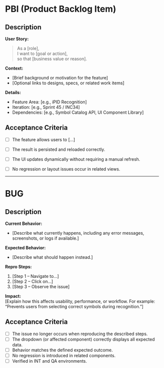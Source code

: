# PBI (Product Backlog Item)

##  Description

**User Story:**
> As a [role],  
> I want to [goal or action],  
> so that [business value or reason].

**Context:**
- [Brief background or motivation for the feature]
- [Optional links to designs, specs, or related work items]

**Details:**
- Feature Area: [e.g., iPID Recognition]
- Iteration: [e.g., Sprint 45 / INC34]
- Dependencies: [e.g., Symbol Catalog API, UI Component Library]
## Acceptance Criteria

- [ ] The feature allows users to [...]
- [ ] The result is persisted and reloaded correctly.
- [ ] The UI updates dynamically without requiring a manual refresh.
- [ ] No regression or layout issues occur in related views.


---

# BUG

## Description

**Current Behavior:**  
- [Describe what currently happens, including any error messages, screenshots, or logs if available.]

**Expected Behavior:**  
- [Describe what should happen instead.]

**Repro Steps:**  
1. [Step 1 – Navigate to...]
2. [Step 2 – Click on...]
3. [Step 3 – Observe the issue]

**Impact:**  
[Explain how this affects usability, performance, or workflow. For example: “Prevents users from selecting correct symbols during recognition.”]
##  Acceptance Criteria

- [ ] The issue no longer occurs when reproducing the described steps.  
- [ ] The dropdown (or affected component) correctly displays all expected data.  
- [ ] Behavior matches the defined expected outcome.  
- [ ] No regression is introduced in related components.  
- [ ] Verified in INT and QA environments.  